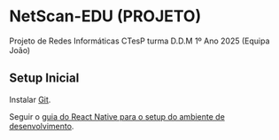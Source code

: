# NetScan-EDU (PROJETO)

Projeto de Redes Informáticas CTesP turma D.D.M 1º Ano 2025 (Equipa João)

## Setup Inicial

Instalar [Git](https://git-scm.com/).

Seguir o [guia do React Native para o setup do ambiente de desenvolvimento](https://reactnative.dev/docs/set-up-your-environment).
